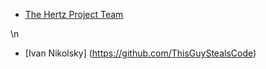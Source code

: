 * [The Hertz Project Team](https://github.com/TheHertzProject)

\n









































* [Ivan Nikolsky] (https://github.com/ThisGuyStealsCode)
